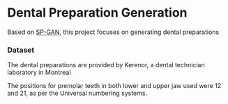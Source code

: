 # Dental Preparation Generation

Based on [SP-GAN](https://github.com/liruihui/SP-GAN), this project focuses on generating dental preparations 

### Dataset

The dental preparations are provided by Kerenor, a dental technician laboratory in Montreal

The positions for premolar teeth in both lower and upper jaw used were 12 and 21, as per the Universal numbering systems.
